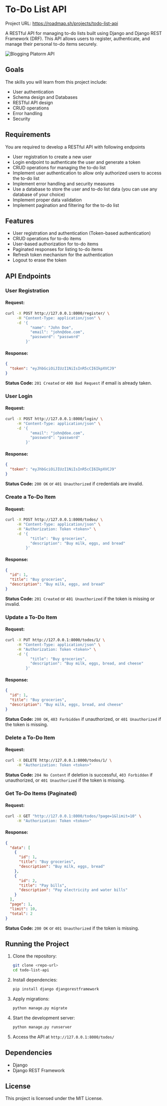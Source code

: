 # To-Do List API

Project URL: https://roadmap.sh/projects/todo-list-api

A RESTful API for managing to-do lists built using Django and Django REST Framework (DRF). This API allows users to register, authenticate, and manage their personal to-do items securely.

![Blogging Platorm API](https://assets.roadmap.sh/guest/todo-list-api-bsrdd.png)

## Goals
The skills you will learn from this project include:

- User authentication
- Schema design and Databases
- RESTful API design
- CRUD operations
- Error handling
- Security

## Requirements
You are required to develop a RESTful API with following endpoints

- User registration to create a new user
- Login endpoint to authenticate the user and generate a token
- CRUD operations for managing the to-do list
- Implement user authentication to allow only authorized users to access the to-do list
- Implement error handling and security measures
- Use a database to store the user and to-do list data (you can use any database of your choice)
- Implement proper data validation
- Implement pagination and filtering for the to-do list

## Features
- User registration and authentication (Token-based authentication)
- CRUD operations for to-do items
- User-based authorization for to-do items
- Paginated responses for listing to-do items
- Refresh token mechanism for the authentication
- Logout to erase the token

## API Endpoints

### User Registration
#### Request:
```sh
curl -X POST http://127.0.0.1:8000/register/ \
     -H "Content-Type: application/json" \
     -d '{
           "name": "John Doe",
           "email": "john@doe.com",
           "password": "password"
         }'
```
#### Response:
```json
{
  "token": "eyJhbGciOiJIUzI1NiIsInR5cCI6IkpXVCJ9"
}
```
**Status Code:** `201 Created` or `400 Bad Request` if email is already taken.

### User Login
#### Request:
```sh
curl -X POST http://127.0.0.1:8000/login/ \
     -H "Content-Type: application/json" \
     -d '{
           "email": "john@doe.com",
           "password": "password"
         }'
```
#### Response:
```json
{
  "token": "eyJhbGciOiJIUzI1NiIsInR5cCI6IkpXVCJ9"
}
```
**Status Code:** `200 OK` or `401 Unauthorized` if credentials are invalid.

### Create a To-Do Item
#### Request:
```sh
curl -X POST http://127.0.0.1:8000/todos/ \
     -H "Content-Type: application/json" \
     -H "Authorization: Token <token>" \
     -d '{
           "title": "Buy groceries",
           "description": "Buy milk, eggs, and bread"
         }'
```
#### Response:
```json
{
  "id": 1,
  "title": "Buy groceries",
  "description": "Buy milk, eggs, and bread"
}
```
**Status Code:** `201 Created` or `401 Unauthorized` if the token is missing or invalid.

### Update a To-Do Item
#### Request:
```sh
curl -X PUT http://127.0.0.1:8000/todos/1/ \
     -H "Content-Type: application/json" \
     -H "Authorization: Token <token>" \
     -d '{
           "title": "Buy groceries",
           "description": "Buy milk, eggs, bread, and cheese"
         }'
```
#### Response:
```json
{
  "id": 1,
  "title": "Buy groceries",
  "description": "Buy milk, eggs, bread, and cheese"
}
```
**Status Code:** `200 OK`, `403 Forbidden` if unauthorized, or `401 Unauthorized` if the token is missing.

### Delete a To-Do Item
#### Request:
```sh
curl -X DELETE http://127.0.0.1:8000/todos/1/ \
     -H "Authorization: Token <token>"
```
**Status Code:** `204 No Content` if deletion is successful, `403 Forbidden` if unauthorized, or `401 Unauthorized` if the token is missing.

### Get To-Do Items (Paginated)
#### Request:
```sh
curl -X GET "http://127.0.0.1:8000/todos/?page=1&limit=10" \
     -H "Authorization: Token <token>"
```
#### Response:
```json
{
  "data": [
    {
      "id": 1,
      "title": "Buy groceries",
      "description": "Buy milk, eggs, bread"
    },
    {
      "id": 2,
      "title": "Pay bills",
      "description": "Pay electricity and water bills"
    }
  ],
  "page": 1,
  "limit": 10,
  "total": 2
}
```
**Status Code:** `200 OK` or `401 Unauthorized` if the token is missing.

## Running the Project

1. Clone the repository:
   ```sh
   git clone <repo-url>
   cd todo-list-api
   ```

2. Install dependencies:
   ```sh
   pip install django djangorestframework
   ```

3. Apply migrations:
   ```sh
   python manage.py migrate
   ```

4. Start the development server:
   ```sh
   python manage.py runserver
   ```

5. Access the API at `http://127.0.0.1:8000/todos/`

## Dependencies
- Django
- Django REST Framework

## License
This project is licensed under the MIT License.

